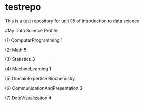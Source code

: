 # testrepo
This is a test repository for unit 05 of introduction to data science


#My Data Science Profile.


(1) ComputerProgramming 1

(2) Math 5

(3) Statistics 3

(4) MachineLearning 1

(5) DomainExpertise Biochemistry

(6) CommunicationAndPresentation 3

(7) DataVisualization 4
